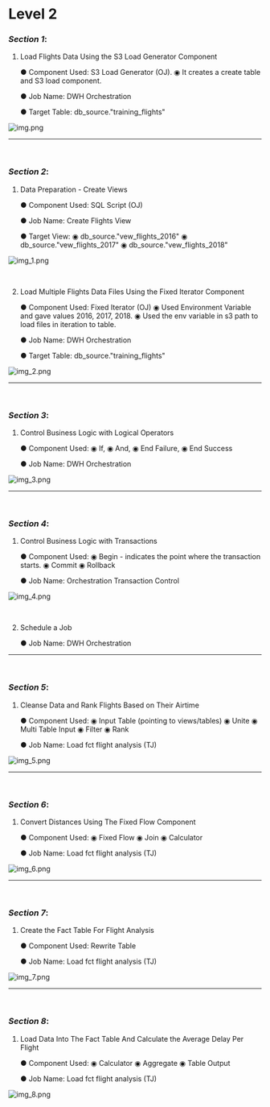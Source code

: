 # Level 2

### _Section 1_:

1. Load Flights Data Using the S3 Load Generator Component


    ● Component Used: S3 Load Generator (OJ).
                        ◉ It creates a create table and S3 load component.

    ● Job Name: DWH Orchestration  

    ● Target Table: db_source."training_flights"

![img.png](img.png)

---
<br>

### _Section 2_:

1. Data Preparation - Create Views


    ● Component Used: SQL Script (OJ)

    ● Job Name: Create Flights View 

    ● Target View: ◉ db_source."vew_flights_2016"
                   ◉ db_source."vew_flights_2017"
                   ◉ db_source."vew_flights_2018"    

![img_1.png](img_1.png)


<br>

2. Load Multiple Flights Data Files Using the Fixed Iterator Component


    ● Component Used: Fixed Iterator (OJ)
                      ◉ Used Environment Variable and gave values 2016, 2017, 2018.
                      ◉ Used the env variable in s3 path to load files in iteration to table.

    ● Job Name: DWH Orchestration   

    ● Target Table: db_source."training_flights"
 

![img_2.png](img_2.png)

---
<br>

### _Section 3_:

1. Control Business Logic with Logical Operators


    ● Component Used: 
          ◉ If,
          ◉ And,
          ◉ End Failure,
          ◉ End Success
    
    ● Job Name: DWH Orchestration   
    


![img_3.png](img_3.png)

---
<br>

### _Section 4_:

1. Control Business Logic with Transactions


    ● Component Used: 
        ◉ Begin - indicates the point where the transaction starts.
        ◉ Commit
        ◉  Rollback
    
    ● Job Name: Orchestration Transaction Control


![img_4.png](img_4.png)

<br>

2. Schedule a Job

 
    ● Job Name: DWH Orchestration 


---
<br>

### _Section 5_:

1. Cleanse Data and Rank Flights Based on Their Airtime


    ● Component Used: 
        ◉ Input Table (pointing to views/tables)
        ◉ Unite
        ◉ Multi Table Input 
        ◉ Filter
        ◉ Rank
    
    ● Job Name: Load fct flight analysis (TJ)
    

![img_5.png](img_5.png)

---
<br>

### _Section 6_:

1. Convert Distances Using The Fixed Flow Component


    ● Component Used:
        ◉ Fixed Flow
        ◉ Join
        ◉ Calculator

    ● Job Name: Load fct flight analysis (TJ)


![img_6.png](img_6.png)

---
<br>

### _Section 7_:

1. Create the Fact Table For Flight Analysis


    ● Component Used: Rewrite Table

    ● Job Name: Load fct flight analysis (TJ)

![img_7.png](img_7.png)

---
<br>

### _Section 8_:

1. Load Data Into The Fact Table And Calculate the Average Delay Per Flight


    ● Component Used: 
        ◉ Calculator
        ◉ Aggregate
        ◉ Table Output

    ● Job Name: Load fct flight analysis (TJ)

![img_8.png](img_8.png)
